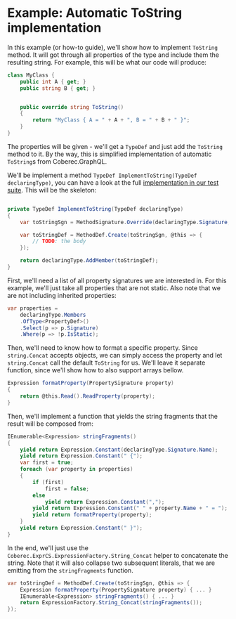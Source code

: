 # Example: Automatic ToString implementation

In this example (or how-to guide), we'll show how to implement `ToString` method. It will got through all properties of the type and include them the resulting string. For example, this will be what our code will produce:

```csharp
class MyClass {
    public int A { get; }
    public string B { get; }


    public override string ToString()
    {
        return "MyClass { A = " + A + ", B = " + B + " }";
    }
}
```

The properties will be given - we'll get a `TypeDef` and just add the `ToString` method to it. By the way, this is simplified implementation of automatic `ToString`s from Coberec.GraphQL.

We'll be implement a method `TypeDef ImplementToString(TypeDef declaringType)`, you can have a look at the full [implementation in our test suite](TODO). This will be the skeleton:

```csharp

private TypeDef ImplementToString(TypeDef declaringType)
{
    var toStringSgn = MethodSignature.Override(declaringType.Signature, MethodSignature.Object_ToString);

    var toStringDef = MethodDef.Create(toStringSgn, @this => {
        // TODO: the body
    });

    return declaringType.AddMember(toStringDef);
}
```

First, we'll need a list of all property signatures we are interested in. For this example, we'll just take all properties that are not static. Also note that we are not including inherited properties:

```csharp
var properties =
    declaringType.Members
    .OfType<PropertyDef>()
    .Select(p => p.Signature)
    .Where(p => !p.IsStatic);
```

Then, we'll need to know how to format a specific property. Since `string.Concat` accepts objects, we can simply access the property and let `string.Concat` call the default `ToString` for us. We'll leave it separate function, since we'll show how to also support arrays bellow.

```csharp
Expression formatProperty(PropertySignature property)
{
    return @this.Read().ReadProperty(property);
}
```

Then, we'll implement a function that yields the string fragments that the result will be composed from:

```csharp
IEnumerable<Expression> stringFragments()
{
    yield return Expression.Constant(declaringType.Signature.Name);
    yield return Expression.Constant(" {");
    var first = true;
    foreach (var property in properties)
    {
        if (first)
            first = false;
        else
            yield return Expression.Constant(",");
        yield return Expression.Constant(" " + property.Name + " = ");
        yield return formatProperty(property);
    }
    yield return Expression.Constant(" }");
}
```

In the end, we'll just use the `Coberec.ExprCS.ExpressionFactory.String_Concat` helper to concatenate the string. Note that it will also collapse two subsequent literals, that we are emitting from the `stringFragments` function.

```csharp
var toStringDef = MethodDef.Create(toStringSgn, @this => {
    Expression formatProperty(PropertySignature property) { ... }
    IEnumerable<Expression> stringFragments() { ... }
    return ExpressionFactory.String_Concat(stringFragments());
});
```
